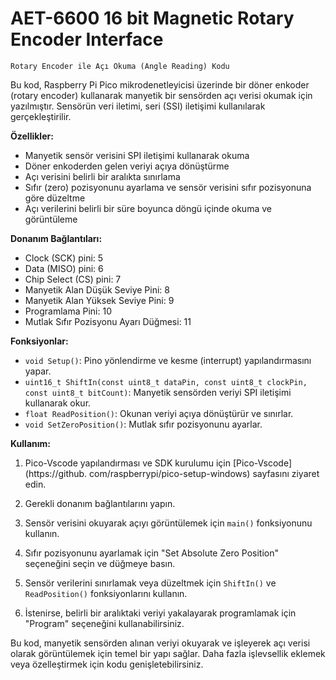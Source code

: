# AET-6600 16 bit Magnetic Rotary Encoder Interface


`Rotary Encoder ile Açı Okuma (Angle Reading) Kodu`

Bu kod, Raspberry Pi Pico mikrodenetleyicisi üzerinde bir döner enkoder (rotary encoder) kullanarak manyetik bir sensörden açı verisi okumak için yazılmıştır. Sensörün veri iletimi, seri (SSI) iletişimi kullanılarak gerçekleştirilir.

**Özellikler:**

- Manyetik sensör verisini SPI iletişimi kullanarak okuma
- Döner enkoderden gelen veriyi açıya dönüştürme
- Açı verisini belirli bir aralıkta sınırlama
- Sıfır (zero) pozisyonunu ayarlama ve sensör verisini sıfır pozisyonuna göre düzeltme
- Açı verilerini belirli bir süre boyunca döngü içinde okuma ve görüntüleme

**Donanım Bağlantıları:**

- Clock (SCK) pini: 5
- Data (MISO) pini: 6
- Chip Select (CS) pini: 7
- Manyetik Alan Düşük Seviye Pini: 8
- Manyetik Alan Yüksek Seviye Pini: 9
- Programlama Pini: 10
- Mutlak Sıfır Pozisyonu Ayarı Düğmesi: 11

**Fonksiyonlar:**

- `void Setup()`: Pino yönlendirme ve kesme (interrupt) yapılandırmasını yapar.
- `uint16_t ShiftIn(const uint8_t dataPin, const uint8_t clockPin, const uint8_t bitCount)`: Manyetik sensörden veriyi SPI iletişimi kullanarak okur.
- `float ReadPosition()`: Okunan veriyi açıya dönüştürür ve sınırlar.
- `void SetZeroPosition()`: Mutlak sıfır pozisyonunu ayarlar.

**Kullanım:**

1. Pico-Vscode yapılandırması ve SDK kurulumu için [Pico-Vscode](https://github.
com/raspberrypi/pico-setup-windows) sayfasını ziyaret edin.
2. Gerekli donanım bağlantılarını yapın.

3. Sensör verisini okuyarak açıyı görüntülemek için `main()` fonksiyonunu kullanın.
4. Sıfır pozisyonunu ayarlamak için "Set Absolute Zero Position" seçeneğini seçin ve düğmeye basın.
5. Sensör verilerini sınırlamak veya düzeltmek için `ShiftIn()` ve `ReadPosition()` fonksiyonlarını kullanın.
6. İstenirse, belirli bir aralıktaki veriyi yakalayarak programlamak için "Program" seçeneğini kullanabilirsiniz.

Bu kod, manyetik sensörden alınan veriyi okuyarak ve işleyerek açı verisi olarak görüntülemek için temel bir yapı sağlar. Daha fazla işlevsellik eklemek veya özelleştirmek için kodu genişletebilirsiniz.